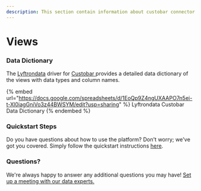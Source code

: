 ```yaml
---
description: This section contain information about custobar connector views information
---
```


# Views

### Data Dictionary

The [Lyftrondata](https://www.lyftrondata.com/) driver for [Custobar](https://www.lyftrondata.com/integration/Custobar/)[ ](https://www.lyftrondata.com/integration/custobar/)provides a detailed data dictionary of the views with data types and column names.

{% embed url="https://docs.google.com/spreadsheets/d/1EoQp9Z4ngUXAAPO7n5ei-t-Xl0iagGniVo3z44BWSYM/edit?usp=sharing" %}
Lyftrondata Custobar Data Dictionary
{% endembed %}

### Quickstart Steps

Do you have questions about how to use the platform? Don't worry; we've got you covered. Simply follow the quickstart instructions [here](../../../../quickstart-steps.md).

### Questions? <a href="#questions" id="questions"></a>

We're always happy to answer any additional questions you may have! [Set up a meeting with our data experts.](https://www.lyftrondata.com/book-a-meeting/)


